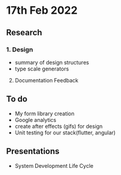 # 17th Feb 2022

## Research

### 1. Design 
- summary of design structures
- type scale generators

2. Documentation Feedback 


## To do
 - My form library creation
 - Google analytics
 - create after effects (gifs) for design
 - Unit testing for our stack(flutter, angular)

## Presentations
 - System Development Life Cycle